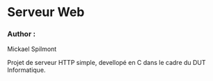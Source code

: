 # Serveur Web
### Author :
Mickael Spilmont

Projet de serveur HTTP simple, devellopé en C dans le cadre du DUT Informatique.
